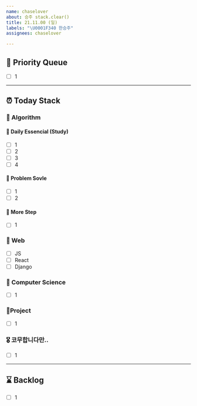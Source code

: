 ```yaml
---
name: chaselover
about: 승주 stack.clear()
title: 21.11.00 (일)
labels: "\U0001F340 한승주"
assignees: chaselover

---
```


## 🧨 Priority Queue

- [ ] 1

---

## ⏰ Today Stack

### 🥞 Algorithm

#### 📕 Daily Essencial (Study)

- [ ] 1
- [ ] 2
- [ ] 3
- [ ] 4

#### 📗 Problem Sovle

- [ ] 1
- [ ] 2

#### 📘 More Step

- [ ] 1

### 🍦 Web

- [ ] JS
- [ ] React
- [ ] Django

### 🍜 Computer Science

- [ ] 1

### 🥘Project

- [ ] 1

### 🎖 코무합니다만..

- [ ] 1

---

## ⌛ Backlog

- [ ] 1
